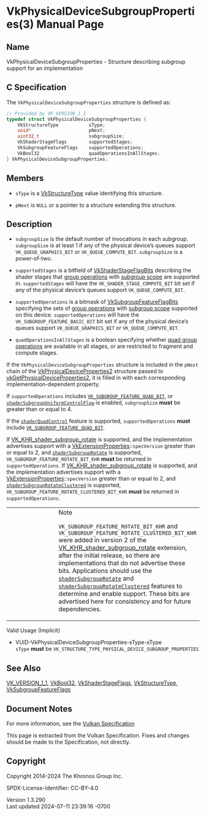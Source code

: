 # VkPhysicalDeviceSubgroupProperties(3) Manual Page

## Name

VkPhysicalDeviceSubgroupProperties - Structure describing subgroup
support for an implementation



## <a href="#_c_specification" class="anchor"></a>C Specification

The `VkPhysicalDeviceSubgroupProperties` structure is defined as:

``` c
// Provided by VK_VERSION_1_1
typedef struct VkPhysicalDeviceSubgroupProperties {
    VkStructureType           sType;
    void*                     pNext;
    uint32_t                  subgroupSize;
    VkShaderStageFlags        supportedStages;
    VkSubgroupFeatureFlags    supportedOperations;
    VkBool32                  quadOperationsInAllStages;
} VkPhysicalDeviceSubgroupProperties;
```

## <a href="#_members" class="anchor"></a>Members

- `sType` is a [VkStructureType](https://registry.khronos.org/vulkan/specs/1.3-extensions/man/html/VkStructureType.html) value identifying
  this structure.

- `pNext` is `NULL` or a pointer to a structure extending this
  structure.

## <a href="#_description" class="anchor"></a>Description

- <span id="extension-limits-subgroupSize"></span> `subgroupSize` is the
  default number of invocations in each subgroup. `subgroupSize` is at
  least 1 if any of the physical device’s queues support
  `VK_QUEUE_GRAPHICS_BIT` or `VK_QUEUE_COMPUTE_BIT`. `subgroupSize` is a
  power-of-two.

- <span id="extension-limits-subgroupSupportedStages"></span>
  `supportedStages` is a bitfield of
  [VkShaderStageFlagBits](https://registry.khronos.org/vulkan/specs/1.3-extensions/man/html/VkShaderStageFlagBits.html) describing the
  shader stages that <a
  href="https://registry.khronos.org/vulkan/specs/1.3-extensions/html/vkspec.html#shaders-group-operations"
  target="_blank" rel="noopener">group operations</a> with <a
  href="https://registry.khronos.org/vulkan/specs/1.3-extensions/html/vkspec.html#shaders-scope-subgroup"
  target="_blank" rel="noopener">subgroup scope</a> are supported in.
  `supportedStages` will have the `VK_SHADER_STAGE_COMPUTE_BIT` bit set
  if any of the physical device’s queues support `VK_QUEUE_COMPUTE_BIT`.

- <span id="extension-limits-subgroupSupportedOperations"></span>
  `supportedOperations` is a bitmask of
  [VkSubgroupFeatureFlagBits](https://registry.khronos.org/vulkan/specs/1.3-extensions/man/html/VkSubgroupFeatureFlagBits.html) specifying
  the sets of <a
  href="https://registry.khronos.org/vulkan/specs/1.3-extensions/html/vkspec.html#shaders-group-operations"
  target="_blank" rel="noopener">group operations</a> with <a
  href="https://registry.khronos.org/vulkan/specs/1.3-extensions/html/vkspec.html#shaders-scope-subgroup"
  target="_blank" rel="noopener">subgroup scope</a> supported on this
  device. `supportedOperations` will have the
  `VK_SUBGROUP_FEATURE_BASIC_BIT` bit set if any of the physical
  device’s queues support `VK_QUEUE_GRAPHICS_BIT` or
  `VK_QUEUE_COMPUTE_BIT`.

- <span id="extension-limits-subgroupQuadOperationsInAllStages"></span>
  `quadOperationsInAllStages` is a boolean specifying whether <a
  href="https://registry.khronos.org/vulkan/specs/1.3-extensions/html/vkspec.html#shaders-quad-operations"
  target="_blank" rel="noopener">quad group operations</a> are available
  in all stages, or are restricted to fragment and compute stages.

If the `VkPhysicalDeviceSubgroupProperties` structure is included in the
`pNext` chain of the
[VkPhysicalDeviceProperties2](https://registry.khronos.org/vulkan/specs/1.3-extensions/man/html/VkPhysicalDeviceProperties2.html)
structure passed to
[vkGetPhysicalDeviceProperties2](https://registry.khronos.org/vulkan/specs/1.3-extensions/man/html/vkGetPhysicalDeviceProperties2.html),
it is filled in with each corresponding implementation-dependent
property.

If `supportedOperations` includes <a
href="https://registry.khronos.org/vulkan/specs/1.3-extensions/html/vkspec.html#features-subgroup-quad"
target="_blank"
rel="noopener"><code>VK_SUBGROUP_FEATURE_QUAD_BIT</code></a>, or <a
href="https://registry.khronos.org/vulkan/specs/1.3-extensions/html/vkspec.html#features-shaderSubgroupUniformControlFlow"
target="_blank"
rel="noopener"><code>shaderSubgroupUniformControlFlow</code></a> is
enabled, `subgroupSize` **must** be greater than or equal to 4.

If the <a
href="https://registry.khronos.org/vulkan/specs/1.3-extensions/html/vkspec.html#features-shaderQuadControl"
target="_blank" rel="noopener"><code>shaderQuadControl</code></a>
feature is supported, `supportedOperations` **must** include <a
href="https://registry.khronos.org/vulkan/specs/1.3-extensions/html/vkspec.html#features-subgroup-quad"
target="_blank"
rel="noopener"><code>VK_SUBGROUP_FEATURE_QUAD_BIT</code></a>.

If [VK_KHR_shader_subgroup_rotate](https://registry.khronos.org/vulkan/specs/1.3-extensions/man/html/VK_KHR_shader_subgroup_rotate.html)
is supported, and the implementation advertises support with a
[VkExtensionProperties](https://registry.khronos.org/vulkan/specs/1.3-extensions/man/html/VkExtensionProperties.html)::`specVersion`
greater than or equal to 2, and <a
href="https://registry.khronos.org/vulkan/specs/1.3-extensions/html/vkspec.html#features-shaderSubgroupRotate"
target="_blank" rel="noopener"><code>shaderSubgroupRotate</code></a> is
supported, `VK_SUBGROUP_FEATURE_ROTATE_BIT_KHR` **must** be returned in
`supportedOperations`. If
[VK_KHR_shader_subgroup_rotate](https://registry.khronos.org/vulkan/specs/1.3-extensions/man/html/VK_KHR_shader_subgroup_rotate.html) is
supported, and the implementation advertises support with a
[VkExtensionProperties](https://registry.khronos.org/vulkan/specs/1.3-extensions/man/html/VkExtensionProperties.html)::`specVersion`
greater than or equal to 2, and <a
href="https://registry.khronos.org/vulkan/specs/1.3-extensions/html/vkspec.html#features-shaderSubgroupRotateClustered"
target="_blank"
rel="noopener"><code>shaderSubgroupRotateClustered</code></a> is
supported, `VK_SUBGROUP_FEATURE_ROTATE_CLUSTERED_BIT_KHR` **must** be
returned in `supportedOperations`.

<table>
<colgroup>
<col style="width: 50%" />
<col style="width: 50%" />
</colgroup>
<tbody>
<tr>
<td class="icon"><em></em></td>
<td class="content">Note
<p><code>VK_SUBGROUP_FEATURE_ROTATE_BIT_KHR</code> and
<code>VK_SUBGROUP_FEATURE_ROTATE_CLUSTERED_BIT_KHR</code> were added in
version 2 of the <a
href="https://registry.khronos.org/vulkan/specs/1.3-extensions/man/html/VK_KHR_shader_subgroup_rotate.html">VK_KHR_shader_subgroup_rotate</a>
extension, after the initial release, so there are implementations that
do not advertise these bits. Applications should use the <a
href="https://registry.khronos.org/vulkan/specs/1.3-extensions/html/vkspec.html#features-shaderSubgroupRotate"
target="_blank" rel="noopener"><code>shaderSubgroupRotate</code></a> and
<a
href="https://registry.khronos.org/vulkan/specs/1.3-extensions/html/vkspec.html#features-shaderSubgroupRotateClustered"
target="_blank"
rel="noopener"><code>shaderSubgroupRotateClustered</code></a> features
to determine and enable support. These bits are advertised here for
consistency and for future dependencies.</p></td>
</tr>
</tbody>
</table>

Valid Usage (Implicit)

- <a href="#VUID-VkPhysicalDeviceSubgroupProperties-sType-sType"
  id="VUID-VkPhysicalDeviceSubgroupProperties-sType-sType"></a>
  VUID-VkPhysicalDeviceSubgroupProperties-sType-sType  
  `sType` **must** be
  `VK_STRUCTURE_TYPE_PHYSICAL_DEVICE_SUBGROUP_PROPERTIES`

## <a href="#_see_also" class="anchor"></a>See Also

[VK_VERSION_1_1](https://registry.khronos.org/vulkan/specs/1.3-extensions/man/html/VK_VERSION_1_1.html), [VkBool32](https://registry.khronos.org/vulkan/specs/1.3-extensions/man/html/VkBool32.html),
[VkShaderStageFlags](https://registry.khronos.org/vulkan/specs/1.3-extensions/man/html/VkShaderStageFlags.html),
[VkStructureType](https://registry.khronos.org/vulkan/specs/1.3-extensions/man/html/VkStructureType.html),
[VkSubgroupFeatureFlags](https://registry.khronos.org/vulkan/specs/1.3-extensions/man/html/VkSubgroupFeatureFlags.html)

## <a href="#_document_notes" class="anchor"></a>Document Notes

For more information, see the <a
href="https://registry.khronos.org/vulkan/specs/1.3-extensions/html/vkspec.html#VkPhysicalDeviceSubgroupProperties"
target="_blank" rel="noopener">Vulkan Specification</a>

This page is extracted from the Vulkan Specification. Fixes and changes
should be made to the Specification, not directly.

## <a href="#_copyright" class="anchor"></a>Copyright

Copyright 2014-2024 The Khronos Group Inc.

SPDX-License-Identifier: CC-BY-4.0

Version 1.3.290  
Last updated 2024-07-11 23:39:16 -0700
